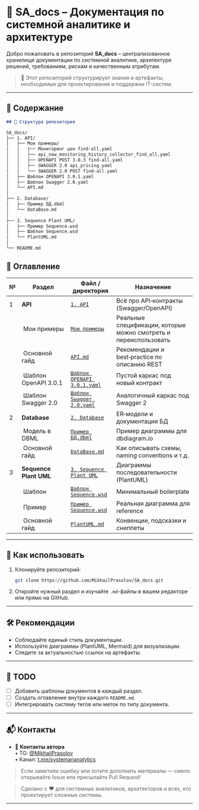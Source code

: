 # 📘 SA_docs – Документация по системной аналитике и архитектуре

Добро пожаловать в репозиторий **SA_docs** – централизованное хранилище документации по системной аналитике, архитектуре решений, требованиям, рискам и качественным атрибутам.

> 📌 Этот репозиторий структурирует знания и артефакты, необходимые для проектирования и поддержки IT-систем.

---

## 📑 Содержание

```markdown
## 📂 Структура репозитория

SA_docs/
├── 1. API/
│   ├── Мои примеры/
│   │   ├── Мониторинг цен find-all.yaml
│   │   ├── api_new_monitoring_history_collector_find_all.yaml
│   │   ├── OPENAPI POST 3.0.3 find-all.yaml
│   │   ├── SWAGGER 2.0 api_pricing.yaml
│   │   └── SWAGGER 2.0 POST find-all.yaml
│   ├── Шаблон OPENAPI 3.0.1.yaml
│   ├── Шаблон Swagger 2.0.yaml
│   └── API.md
│
├── 2. Database/
│   ├── Пример БД.dbml
│   └── DataBase.md
│
├── 3. Sequence Plant UML/
│   ├── Пример Sequence.wsd
│   ├── Шаблон Sequence.wsd
│   └── PlantUML.md
│
└── README.md
```
<!-- GitHub TOC -->

## 📑 Оглавление

| № | Раздел | Файл / директория | Назначение |
|---|--------|-------------------|------------|
| 1 | **API** | [`1. API`](https://github.com/MikhailPrasolov/SA_docs/tree/main/API) | Всё про API‑контракты (Swagger/OpenAPI) |
| &nbsp; | &nbsp;Мои примеры | [`Мои примеры`](https://github.com/MikhailPrasolov/SA_docs/tree/main/API/%D0%9C%D0%BE%D0%B8%20%D0%BF%D1%80%D0%B8%D0%BC%D0%B5%D1%80%D1%8B) | Реальные спецификации, которые можно смотреть и переиспользовать |
| &nbsp; | &nbsp;Основной гайд | [`API.md`](https://github.com/MikhailPrasolov/SA_docs/blob/main/API/API.md) | Рекомендации и best‑practice по описанию REST |
| &nbsp; | &nbsp;Шаблон OpenAPI 3.0.1 | [`Шаблон OPENAPI 3.0.1.yaml`](https://github.com/MikhailPrasolov/SA_docs/blob/main/API/%D0%A8%D0%B0%D0%B1%D0%BB%D0%BE%D0%BD%20OPENAPI%203.0.1.yaml) | Пустой каркас под новый контракт |
| &nbsp; | &nbsp;Шаблон Swagger 2.0 | [`Шаблон Swagger 2.0.yaml`](https://github.com/MikhailPrasolov/SA_docs/blob/main/API/%D0%A8%D0%B0%D0%B1%D0%BB%D0%BE%D0%BD%20Swagger%202.0.yaml) | Аналогичный каркас под Swagger 2 |
| 2 | **Database** | [`2. Database`](https://github.com/MikhailPrasolov/SA_docs/blob/main/Database/DataBase.md) | ER‑модели и документация БД |
| &nbsp; | &nbsp;Модель в DBML | [`Пример БД.dbml`](https://github.com/MikhailPrasolov/SA_docs/blob/main/Database/%D0%9F%D1%80%D0%B8%D0%BC%D0%B5%D1%80%20%D0%91%D0%94.dbml) | Пример диаграммы для dbdiagram.io |
| &nbsp; | &nbsp;Основной гайд | [`DataBase.md`](https://github.com/MikhailPrasolov/SA_docs/blob/main/Database/DataBase.md) | Как описывать схемы, naming conventions и т.д. |
| 3 | **Sequence Plant UML** | [`3. Sequence Plant UML`](https://github.com/MikhailPrasolov/SA_docs/tree/main/Sequence%20Plant%20UML) | Диаграммы последовательности (PlantUML) |
| &nbsp; | &nbsp;Шаблон | [`Шаблон Sequence.wsd`](https://github.com/MikhailPrasolov/SA_docs/blob/main/Sequence%20Plant%20UML/%D0%A8%D0%B0%D0%B1%D0%BB%D0%BE%D0%BD%20Sequence%20.wsd) | Минимальный boilerplate |
| &nbsp; | &nbsp;Пример | [`Пример Sequence.wsd`](https://github.com/MikhailPrasolov/SA_docs/blob/main/Sequence%20Plant%20UML/%D0%9F%D1%80%D0%B8%D0%BC%D0%B5%D1%80%20Sequence.wsd) | Реальная диаграмма для reference |
| &nbsp; | &nbsp;Основной гайд | [`PlantUML.md`](https://github.com/MikhailPrasolov/SA_docs/blob/main/Sequence%20Plant%20UML/PlantUML.md) | Конвенции, подсказки и сниппеты |

---

## 🚀 Как использовать

1. Клонируйте репозиторий:
   ```bash
   git clone https://github.com/MikhailPrasolov/SA_docs.git
   ```

2. Откройте нужный раздел и изучайте `.md`-файлы в вашем редакторе или прямо на GitHub.

---

## 🛠 Рекомендации

- Соблюдайте единый стиль документации.
- Используйте диаграммы (PlantUML, Mermaid) для визуализации.
- Следите за актуальностью ссылок на артефакты.

---

## 📌 TODO

- [ ] Добавить шаблоны документов в каждый раздел.
- [ ] Создать оглавление внутри каждого `README.md`.
- [ ] Интегрировать систему тегов или меток по типу документа.

---

## 📬 Контакты

- 🔗 **Контакты автора**  
  • TG: [@MikhailPrasolov](https://t.me/MikhailPrasolov)  
  • Канал: [t.me/systemananalytics](https://t.me/systemananalytics)

> Если заметили ошибку или хотите дополнить материалы — смело открывайте Issue или присылайте Pull Request!

> Сделано с ❤️ для системных аналитиков, архитекторов и всех, кто проектирует сложные системы.

---
